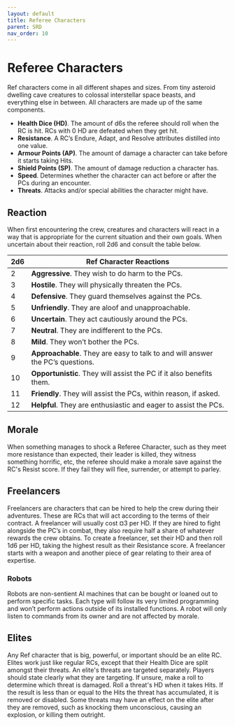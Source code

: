 ```yaml
---
layout: default
title: Referee Characters
parent: SRD
nav_order: 10
---
```


# Referee Characters

Ref characters come in all different shapes and sizes. From tiny asteroid dwelling cave creatures to colossal interstellar space beasts, and everything else in between. All characters are made up of the same components.

- **Health Dice (HD)**. The amount of d6s the referee should roll when the RC is hit. RCs with 0 HD are defeated when they get hit.
- **Resistance**. A RC’s Endure, Adapt, and Resolve attributes distilled into one value.
- **Armour Points (AP)**. The amount of damage a character can take before it starts taking Hits.
- **Shield Points (SP)**. The amount of damage reduction a character has.
- **Speed**. Determines whether the character can act before or after the PCs during an encounter. 
- **Threats**. Attacks and/or special abilities the character might have.

## Reaction

When first encountering the crew, creatures and characters will react in a way that is appropriate for the current situation and their own goals. When uncertain about their reaction, roll 2d6 and consult the table below.

| 2d6 | Ref Character Reactions |
|------|------|
| 2 | **Aggressive**. They wish to do harm to the PCs. |
| 3 | **Hostile**. They will physically threaten the PCs.  |
| 4 | **Defensive**. They guard themselves against the PCs. |
| 5 | **Unfriendly**. They are aloof and unapproachable.|
| 6 | **Uncertain**. They act cautiously around the PCs. |
| 7 | **Neutral**. They are indifferent to the PCs. |
| 8 | **Mild**. They won’t bother the PCs. |
| 9 | **Approachable**. They are easy to talk to and will answer the PC’s questions. |
| 10 | **Opportunistic**. They will assist the PC if it also benefits them. |
| 11 | **Friendly**. They will assist the PCs, within reason, if asked.  |
| 12 | **Helpful**. They are enthusiastic and eager to assist the PCs.|

## Morale

When something manages to shock a Referee Character, such as they meet more resistance than expected, their leader is killed, they witness something horrific, etc, the referee should make a morale save against the RC's Resist score. If they fail they will flee, surrender, or attempt to parley.

## Freelancers

Freelancers are characters that can be hired to help the crew during their adventures. These are RCs that will act according to the terms of their contract.
A freelancer will usually cost ¤3 per HD. If they are hired to fight alongside the PC’s in combat, they also require half a share of whatever rewards the crew obtains.
To create a freelancer, set their HD and then roll 1d6 per HD, taking the highest result as their Resistance score. A freelancer starts with a weapon and another piece of gear relating to their area of expertise. 

### Robots
Robots are non-sentient AI machines that can be bought or loaned out to perform specific tasks. Each type will follow its very limited programming and won’t perform actions outside of its installed functions. A robot will only listen to commands from its owner and are not affected by morale.

## Elites

Any Ref character that is big, powerful, or important should be an elite RC. Elites work just like regular RCs, except that their Health Dice are split amongst their threats. An elite's threats are targeted separately. Players should state clearly what they are targeting. If unsure, make a roll to determine which threat is damaged. Roll a threat's HD when it takes Hits. If the result is less than or equal to the Hits the threat has accumulated, it is removed or disabled. Some threats may have an effect on the elite after they are removed, such as knocking them unconscious, causing an explosion, or killing them outright.
